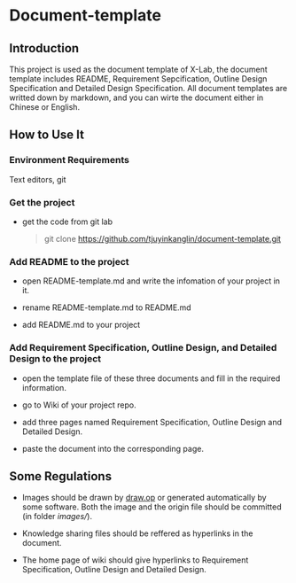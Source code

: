 # Document-template

## Introduction

This project is used as the document template of X-Lab, the document template includes README, Requirement Sepcification, Outline Design Specification and Detailed Design Specification. All document templates are writted down by markdown, and you can wirte the document either in Chinese or English.

## How to Use It

### Environment Requirements
Text editors, git

### Get the project

- get the code from git lab
	> git clone https://github.com/tjuyinkanglin/document-template.git

### Add README to the project

- open README-template.md and write the infomation of your project in it.

- rename README-template.md to README.md

- add README.md to your project

### Add Requirement Specification, Outline Design, and Detailed Design to the project

- open the template file of these three documents and fill in the required information.

- go to Wiki of your project repo.

- add three pages named Requirement Specification, Outline Design and Detailed Design.

- paste the document into the corresponding page.

## Some Regulations

- Images should be drawn by [draw.op](https://www.draw.io/) or generated automatically by some software. Both the image and the origin file should be committed (in folder *images/*).

- Knowledge sharing files should be reffered as hyperlinks in the document. 

- The home page of wiki should give hyperlinks to Requirement Specification, Outline Design and Detailed Design.